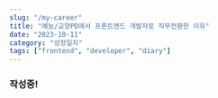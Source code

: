 ```yaml
---
slug: "/my-career"
title: "예능/교양PD에서 프론트엔드 개발자로 직무전환한 이유"
date: "2023-10-11"
category: "성장일지"
tags: ["frontend", "developer", "diary"]
---
```


### 작성중!
